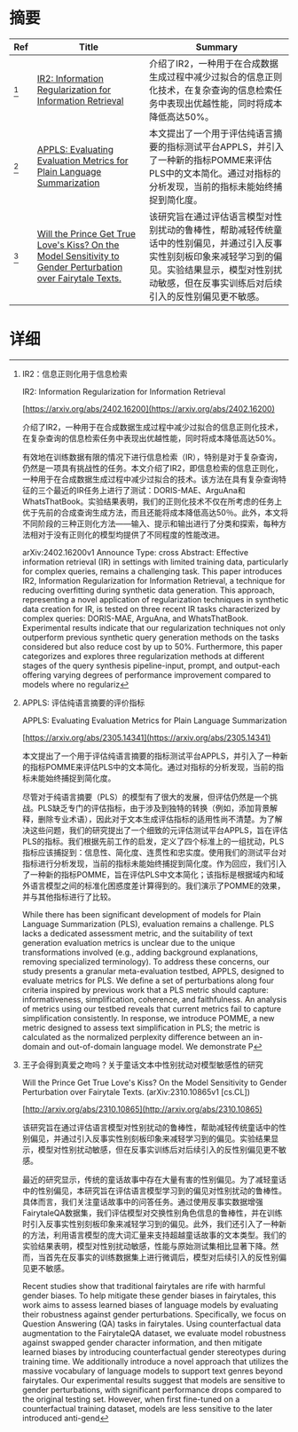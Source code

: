 # 摘要

| Ref | Title | Summary |
| --- | --- | --- |
| [^1] | [IR2: Information Regularization for Information Retrieval](https://arxiv.org/abs/2402.16200) | 介绍了IR2，一种用于在合成数据生成过程中减少过拟合的信息正则化技术，在复杂查询的信息检索任务中表现出优越性能，同时将成本降低高达50%。 |
| [^2] | [APPLS: Evaluating Evaluation Metrics for Plain Language Summarization](https://arxiv.org/abs/2305.14341) | 本文提出了一个用于评估纯语言摘要的指标测试平台APPLS，并引入了一种新的指标POMME来评估PLS中的文本简化。通过对指标的分析发现，当前的指标未能始终捕捉到简化度。 |
| [^3] | [Will the Prince Get True Love's Kiss? On the Model Sensitivity to Gender Perturbation over Fairytale Texts.](http://arxiv.org/abs/2310.10865) | 该研究旨在通过评估语言模型对性别扰动的鲁棒性，帮助减轻传统童话中的性别偏见，并通过引入反事实性别刻板印象来减轻学习到的偏见。实验结果显示，模型对性别扰动敏感，但在反事实训练后对后续引入的反性别偏见更不敏感。 |

# 详细

[^1]: IR2：信息正则化用于信息检索

    IR2: Information Regularization for Information Retrieval

    [https://arxiv.org/abs/2402.16200](https://arxiv.org/abs/2402.16200)

    介绍了IR2，一种用于在合成数据生成过程中减少过拟合的信息正则化技术，在复杂查询的信息检索任务中表现出优越性能，同时将成本降低高达50%。

    

    有效地在训练数据有限的情况下进行信息检索（IR），特别是对于复杂查询，仍然是一项具有挑战性的任务。本文介绍了IR2，即信息检索的信息正则化，一种用于在合成数据生成过程中减少过拟合的技术。该方法在具有复杂查询特征的三个最近的IR任务上进行了测试：DORIS-MAE、ArguAna和WhatsThatBook。实验结果表明，我们的正则化技术不仅在所考虑的任务上优于先前的合成查询生成方法，而且还能将成本降低高达50％。此外，本文将不同阶段的三种正则化方法——输入、提示和输出进行了分类和探索，每种方法相对于没有正则化的模型均提供了不同程度的性能改进。

    arXiv:2402.16200v1 Announce Type: cross  Abstract: Effective information retrieval (IR) in settings with limited training data, particularly for complex queries, remains a challenging task. This paper introduces IR2, Information Regularization for Information Retrieval, a technique for reducing overfitting during synthetic data generation. This approach, representing a novel application of regularization techniques in synthetic data creation for IR, is tested on three recent IR tasks characterized by complex queries: DORIS-MAE, ArguAna, and WhatsThatBook. Experimental results indicate that our regularization techniques not only outperform previous synthetic query generation methods on the tasks considered but also reduce cost by up to 50%. Furthermore, this paper categorizes and explores three regularization methods at different stages of the query synthesis pipeline-input, prompt, and output-each offering varying degrees of performance improvement compared to models where no regulariz
    
[^2]: APPLS: 评估纯语言摘要的评价指标

    APPLS: Evaluating Evaluation Metrics for Plain Language Summarization

    [https://arxiv.org/abs/2305.14341](https://arxiv.org/abs/2305.14341)

    本文提出了一个用于评估纯语言摘要的指标测试平台APPLS，并引入了一种新的指标POMME来评估PLS中的文本简化。通过对指标的分析发现，当前的指标未能始终捕捉到简化度。

    

    尽管对于纯语言摘要（PLS）的模型有了很大的发展，但评估仍然是一个挑战。PLS缺乏专门的评估指标，由于涉及到独特的转换（例如，添加背景解释，删除专业术语），因此对于文本生成评估指标的适用性尚不清楚。为了解决这些问题，我们的研究提出了一个细致的元评估测试平台APPLS，旨在评估PLS的指标。我们根据先前工作的启发，定义了四个标准上的一组扰动，PLS指标应该捕捉到：信息性、简化度、连贯性和忠实度。使用我们的测试平台对指标进行分析发现，当前的指标未能始终捕捉到简化度。作为回应，我们引入了一种新的指标POMME，旨在评估PLS中文本简化；该指标是根据域内和域外语言模型之间的标准化困惑度差计算得到的。我们演示了POMME的效果，并与其他指标进行了比较。

    While there has been significant development of models for Plain Language Summarization (PLS), evaluation remains a challenge. PLS lacks a dedicated assessment metric, and the suitability of text generation evaluation metrics is unclear due to the unique transformations involved (e.g., adding background explanations, removing specialized terminology). To address these concerns, our study presents a granular meta-evaluation testbed, APPLS, designed to evaluate metrics for PLS. We define a set of perturbations along four criteria inspired by previous work that a PLS metric should capture: informativeness, simplification, coherence, and faithfulness. An analysis of metrics using our testbed reveals that current metrics fail to capture simplification consistently. In response, we introduce POMME, a new metric designed to assess text simplification in PLS; the metric is calculated as the normalized perplexity difference between an in-domain and out-of-domain language model. We demonstrate P
    
[^3]: 王子会得到真爱之吻吗？关于童话文本中性别扰动对模型敏感性的研究

    Will the Prince Get True Love's Kiss? On the Model Sensitivity to Gender Perturbation over Fairytale Texts. (arXiv:2310.10865v1 [cs.CL])

    [http://arxiv.org/abs/2310.10865](http://arxiv.org/abs/2310.10865)

    该研究旨在通过评估语言模型对性别扰动的鲁棒性，帮助减轻传统童话中的性别偏见，并通过引入反事实性别刻板印象来减轻学习到的偏见。实验结果显示，模型对性别扰动敏感，但在反事实训练后对后续引入的反性别偏见更不敏感。

    

    最近的研究显示，传统的童话故事中存在大量有害的性别偏见。为了减轻童话中的性别偏见，本研究旨在评估语言模型学习到的偏见对性别扰动的鲁棒性。具体而言，我们关注童话故事中的问答任务。通过使用反事实数据增强FairytaleQA数据集，我们评估模型对交换性别角色信息的鲁棒性，并在训练时引入反事实性别刻板印象来减轻学习到的偏见。此外，我们还引入了一种新的方法，利用语言模型的庞大词汇量来支持超越童话故事的文本类型。我们的实验结果表明，模型对性别扰动敏感，性能与原始测试集相比显著下降。然而，当首先在反事实的训练数据集上进行微调后，模型对后续引入的反性别偏见更不敏感。

    Recent studies show that traditional fairytales are rife with harmful gender biases. To help mitigate these gender biases in fairytales, this work aims to assess learned biases of language models by evaluating their robustness against gender perturbations. Specifically, we focus on Question Answering (QA) tasks in fairytales. Using counterfactual data augmentation to the FairytaleQA dataset, we evaluate model robustness against swapped gender character information, and then mitigate learned biases by introducing counterfactual gender stereotypes during training time. We additionally introduce a novel approach that utilizes the massive vocabulary of language models to support text genres beyond fairytales. Our experimental results suggest that models are sensitive to gender perturbations, with significant performance drops compared to the original testing set. However, when first fine-tuned on a counterfactual training dataset, models are less sensitive to the later introduced anti-gend
    

